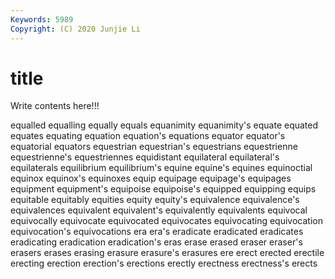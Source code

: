 ```yaml
---
Keywords: 5989
Copyright: (C) 2020 Junjie Li
---
```


# title

Write contents here!!!

equalled 
equalling 
equally 
equals 
equanimity 
equanimity's 
equate
equated 
equates 
equating 
equation 
equation's 
equations 
equator 
equator's 
equatorial 
equators
equestrian 
equestrian's 
equestrians 
equestrienne 
equestrienne's 
equestriennes 
equidistant 
equilateral 
equilateral's 
equilaterals
equilibrium 
equilibrium's 
equine 
equine's 
equines 
equinoctial 
equinox 
equinox's 
equinoxes 
equip
equipage 
equipage's 
equipages 
equipment 
equipment's 
equipoise 
equipoise's 
equipped 
equipping 
equips
equitable 
equitably 
equities 
equity 
equity's 
equivalence 
equivalence's 
equivalences 
equivalent 
equivalent's
equivalently 
equivalents 
equivocal 
equivocally 
equivocate 
equivocated 
equivocates 
equivocating 
equivocation 
equivocation's
equivocations 
era 
era's 
eradicate 
eradicated 
eradicates 
eradicating 
eradication 
eradication's 
eras
erase 
erased 
eraser 
eraser's 
erasers 
erases 
erasing 
erasure 
erasure's 
erasures
ere 
erect 
erected 
erectile 
erecting 
erection 
erection's 
erections 
erectly 
erectness
erectness's 
erects 
